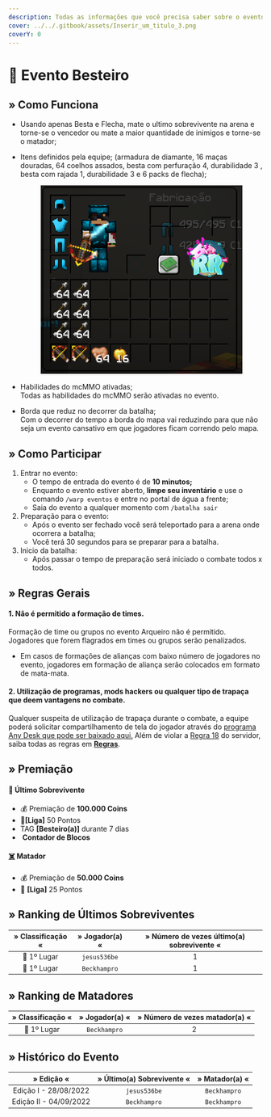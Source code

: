 ```yaml
---
description: Todas as informações que você precisa saber sobre o evento semanal Besteiro.
cover: ../../.gitbook/assets/Inserir_um_titulo_3.png
coverY: 0
---
```


# 🎯 Evento Besteiro

## » Como Funciona

* Usando apenas Besta e Flecha, mate o ultimo sobrevivente na arena e torne-se o vencedor ou mate a maior quantidade de inimigos e torne-se o matador;
*   Itens definidos pela equipe; (armadura de diamante, 16 maças douradas, 64 coelhos assados, besta com perfuração 4, durabilidade 3 , besta com rajada 1, durabilidade 3 e 6 packs de flecha);

    <figure><img src="../../.gitbook/assets/image (2) (2).png" alt=""><figcaption></figcaption></figure>
* Habilidades do mcMMO ativadas;\
  Todas as habilidades do mcMMO serão ativadas no evento.
* Borda que reduz no decorrer da batalha;\
  Com o decorrer do tempo a borda do mapa vai reduzindo para que não seja um evento cansativo em que jogadores ficam correndo pelo mapa.

## » Como Participar

1. Entrar no evento:
   * O tempo de entrada do evento é de **10 minutos;**
   * Enquanto o evento estiver aberto, **limpe seu inventário** e use o comando `/warp eventos` e entre no portal de água a frente;
   * Saia do evento a qualquer momento com `/batalha sair`&#x20;
2. Preparação para o evento:
   * Após o evento ser fechado você será teleportado para a arena onde ocorrera a batalha;
   * Você terá 30 segundos para se preparar para a batalha.&#x20;
3. Inicio da batalha:
   * Após passar o tempo de preparação será iniciado o combate todos x todos.

## » Regras Gerais

#### 1. Não é permitido a formação de times.

Formação de time ou grupos no evento Arqueiro não é permitido. Jogadores que forem flagrados em times ou grupos serão penalizados.

* Em casos de formações de alianças com baixo número de jogadores no evento, jogadores em formação de aliança serão colocados em formato de mata-mata.

#### **2. Utilização de programas, mods hackers ou qualquer tipo de trapaça que deem vantagens no combate.**

Qualquer suspeita de utilização de trapaça durante o combate, a equipe poderá solicitar compartilhamento de tela do jogador através do [programa Any Desk que pode ser baixado aqui.](https://anydesk.com/pt/downloads) Além de violar a [Regra 18](https://wiki.rederevo.com/regras/jogabilidade#01-7) do servidor, saiba todas as regras em [**Regras**](../../regras/).

## » Premiação

#### 🥇 Ú**ltimo Sobrevivente**

* 💰 Premiação de **100.000 Coins**
* 💎**\[Liga]** 50 Pontos
* ​<img src="https://files.gitbook.com/v0/b/gitbook-x-prod.appspot.com/o/spaces%2FvDOKGccGYHA70l7WF72d%2Fuploads%2FOBK4cloBTUiSCK8zAbq8%2Fimage.png?alt=media&#x26;token=c49a492f-3018-40e1-bdfe-428c73a2125d" alt="" data-size="line">TAG **\[Besteiro(a)]** durante 7 dias
* ​​<img src="https://files.gitbook.com/v0/b/gitbook-x-prod.appspot.com/o/spaces%2FvDOKGccGYHA70l7WF72d%2Fuploads%2F8EZjvWOc71OnVvlLX0Cp%2Fimage.png?alt=media&#x26;token=1d6b1323-340a-45d7-81c8-251f54ef9f3d" alt="" data-size="line"> **Contador de Blocos**

#### [☠️](https://emojipedia.org/skull-and-crossbones/) **Matador**

* 💰 Premiação de **50.000 Coins**
* 💎 **\[Liga]** 25 Pontos

## » Ranking de Últimos Sobreviventes

| » Classificação « | » Jogador(a) « | » Número de vezes último(a) sobrevivente « |
| :---------------: | :------------: | :----------------------------------------: |
|    🥇 1º Lugar    |  `jesus536be`  |                      1                     |
|    🥇 1º Lugar    |  `Beckhampro`  |                      1                     |

## » Ranking de Matadores

| » Classificação « | » Jogador(a) « | » Número de vezes matador(a) « |
| :---------------: | :------------: | :----------------------------: |
|    🥇 1º Lugar    |  `Beckhampro`  |                2               |

## » Histórico do Evento

|       » Edição «       | » Último(a) Sobrevivente « | » Matador(a) « |
| :--------------------: | :------------------------: | :------------: |
|  Edição I - 28/08/2022 |        `jesus536be`        |  `Beckhampro`  |
| Edição II - 04/09/2022 |        `Beckhampro`        |  `Beckhampro`  |
